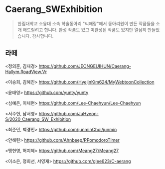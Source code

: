 # Caerang_SWExhibition
> 한림대학교 소융대 소속 학술동아리 "씨애랑"에서 동아리원이 만든 작품들을 소개 해드릴려고 합니다.
완성 작품도 있고 미완성된 작품도 있지만 열심히 만들었습니다. 
감사합니다.

## 라떼
>
<정의훈, 김재경>
https://github.com/JEONGEUIHUN/Caerang-Hallym.RoadView.Vr

<이승희, 김혜진>
https://github.com/HyejinKim624/MyWebtoonCollection

<윤태영>
https://github.com/yunty/yunty

<심예은, 이채현>
https://github.com/Lee-Chaehyun/Lee-Chaehyun

<서주현, 남서영>
https://github.com/JuHyeon-S/2020_Caerang_SW_Exhibition

<최준민, 백경민>
https://github.com/junminChoi/junmin

<안해린>
https://github.com/Ahnbeep/PPomodoroTimer

<맹현영, 허지혜>
https://github.com/Meang27/Meang27

<이소은, 정희선, 서영재>
https://github.com/glee623/C-aerang
